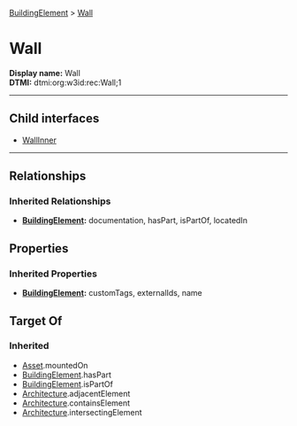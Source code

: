 [BuildingElement](../BuildingElement.md) > [Wall](#)
# Wall

**Display name:** Wall<br />
**DTMI:** dtmi:org:w3id:rec:Wall;1

---


## Child interfaces
* [WallInner](WallInner.md)

---
## Relationships
### Inherited Relationships
* **[BuildingElement](../BuildingElement.md):** documentation, hasPart, isPartOf, locatedIn
## Properties
### Inherited Properties
* **[BuildingElement](../BuildingElement.md):** customTags, externalIds, name
## Target Of
### Inherited
* [Asset](../../Asset/Asset.md).mountedOn
* [BuildingElement](../BuildingElement.md).hasPart
* [BuildingElement](../BuildingElement.md).isPartOf
* [Architecture](../../Space/Architecture/Architecture.md).adjacentElement
* [Architecture](../../Space/Architecture/Architecture.md).containsElement
* [Architecture](../../Space/Architecture/Architecture.md).intersectingElement
